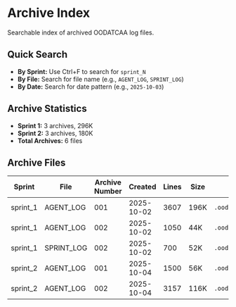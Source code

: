 # Archive Index

Searchable index of archived OODATCAA log files.

## Quick Search

- **By Sprint:** Use Ctrl+F to search for `sprint_N`
- **By File:** Search for file name (e.g., `AGENT_LOG`, `SPRINT_LOG`)
- **By Date:** Search for date pattern (e.g., `2025-10-03`)

## Archive Statistics

- **Sprint 1:** 3 archives, 296K
- **Sprint 2:** 3 archives, 180K
- **Total Archives:** 6 files

## Archive Files

| Sprint | File | Archive Number | Created | Lines | Size | Path |
|--------|------|----------------|---------|-------|------|------|
| sprint_1 | AGENT_LOG | 001 | 2025-10-02 | 3607 | 196K | `.oodatcaa/work/archive/sprint_1/AGENT_LOG_archive_001.md` |
| sprint_1 | AGENT_LOG | 002 | 2025-10-02 | 1050 | 44K | `.oodatcaa/work/archive/sprint_1/AGENT_LOG_archive_002.md` |
| sprint_1 | SPRINT_LOG | 002 | 2025-10-02 | 700 | 52K | `.oodatcaa/work/archive/sprint_1/SPRINT_LOG_archive_002.md` |
| sprint_2 | AGENT_LOG | 001 | 2025-10-04 | 1500 | 56K | `.oodatcaa/work/archive/sprint_2/AGENT_LOG_archive_001.md` |
| sprint_2 | AGENT_LOG | 002 | 2025-10-04 | 3157 | 116K | `.oodatcaa/work/archive/sprint_2/AGENT_LOG_archive_002.md` |
